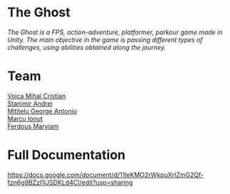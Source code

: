 # The Ghost

*The Ghost is a FPS, action-adventure, platformer, parkour game made in Unity.
The main objective in the game is passing different types of challenges, using abilities obtained along the journey.*

# Team
[Voica Mihai Cristian](https://github.com/Mickai55)\
[Stanimir Andrei](https://github.com/AndreiStanimir)\
[Mititelu George Antonio](https://github.com/ToniMititelu)\
[Marcu Ionut](https://github.com/Marcu333)\
[Ferdous Maryiam](https://github.com/ferdousmrym)

# Full Documentation
https://docs.google.com/document/d/11leKMO2rWkpuXrIZmG2Qf-fzn6g9BZzI1lJSDKLd4CI/edit?usp=sharing

